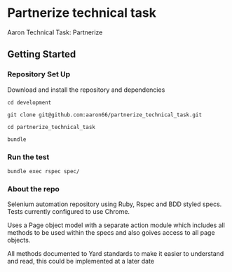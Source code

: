 # Partnerize technical task
Aaron Technical Task: Partnerize

## Getting Started

### Repository Set Up

Download and install the repository and dependencies

`cd development`

`git clone git@github.com:aaron66/partnerize_technical_task.git`

`cd partnerize_technical_task`

`bundle`

### Run the test

`bundle exec rspec spec/`

### About the repo

Selenium automation repository using Ruby, Rspec and BDD styled specs.  Tests currently configured to use Chrome.

Uses a Page object model with a separate action module which includes all methods to be used within the specs and also goives access to all page objects.

All methods documented to Yard standards to make it easier to understand and read, this could be implemented at a later date



